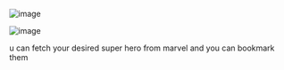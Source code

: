 ![image](https://github.com/siva-960/coding-ninjas-front-end-projects/assets/107623183/878d95d2-1b5f-4e8d-8a7d-70bfce929e36)

![image](https://github.com/siva-960/coding-ninjas-front-end-projects/assets/107623183/2428f88e-cfb8-48a9-9b9c-9749b09b8d7f)

u can fetch your desired super hero from marvel and you can bookmark them

